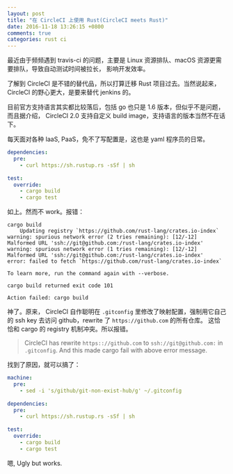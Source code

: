 ```yaml
---
layout: post
title: "在 CircleCI 上使用 Rust(CircleCI meets Rust)"
date: 2016-11-18 13:26:15 +0800
comments: true
categories: rust ci
---
```

最近由于频频遇到 travis-ci 的问题，主要是 Linux 资源排队、macOS 资源更需要排队，导致自动测试时间被拉长，
影响开发效率。

了解到 CircleCI 是不错的替代品，所以打算迁移 Rust 项目过去。当然说起来， CircleCI 的野心更大，是要来替代 jenkins 的。

目前官方支持语言其实都比较落后，包括 go 也只是 1.6 版本，但似乎不是问题，而且据介绍， CircleCI 2.0 支持自定义 build image，支持语言的版本当然不在话下。

每天面对各种 IaaS, PaaS，免不了写配置是，这也是 yaml 程序员的日常。

```yaml
dependencies:
  pre:
    - curl https://sh.rustup.rs -sSf | sh
    
test:
  override:
    - cargo build
    - cargo test
```

如上。然而不 work。报错：

```
cargo build
    Updating registry `https://github.com/rust-lang/crates.io-index`
warning: spurious network error (2 tries remaining): [12/-12] Malformed URL 'ssh://git@github.com:/rust-lang/crates.io-index'
warning: spurious network error (1 tries remaining): [12/-12] Malformed URL 'ssh://git@github.com:/rust-lang/crates.io-index'
error: failed to fetch `https://github.com/rust-lang/crates.io-index`

To learn more, run the command again with --verbose.

cargo build returned exit code 101

Action failed: cargo build
```

神了。原来， CircleCI 自作聪明在 ``.gitconfig`` 里修改了映射配置，强制用它自己的 ssh key 去访问 github，rewrite 了 ``https://github.com`` 的所有仓库。
这恰恰和 cargo 的 registry 机制冲突。所以报错。

> CircleCI has rewrite ``https:://github.com`` to ``ssh://git@github.com:`` in ``.gitconfig``. And this made cargo fail with above error message.

找到了原因，就可以搞了：

```yaml
machine:
  pre:
    - sed -i 's/github/git-non-exist-hub/g' ~/.gitconfig
    
dependencies:
  pre:
    - curl https://sh.rustup.rs -sSf | sh
    
test:
  override:
    - cargo build
    - cargo test
```

嗯, Ugly but works.



